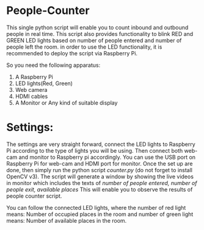 # People-Counter
This single python script will enable you to count inbound and outbound people in real time.
This script also provides functionality to blink RED and GREEN LED lights based on number of people entered and number of people left the room.
in order to use the LED functionality, it is recommended to deploy the script via Raspberry Pi.

So you need the following apparatus:
1. A Raspberry Pi
2. LED lights(Red, Green)
3. Web camera
4. HDMI cables
5. A Monitor or Any kind of suitable display

# Settings:
The settings are very straight forward, connect the LED lights to Raspberry Pi according to the type of lights you will be using. 
Then connect both web-cam and monitor to Raspberry pi accordingly. You can use the USB port on Raspberry Pi for web-cam and HDMI port for monitor.
Once the set up are done, then simply run the python script *counter.py* (do not forget to install OpenCV v3).
The script will generate a window by showing the live videos in monitor which includes the texts of *number of people entered, number of people exit, available places*
This will enable you to observe the results of people counter script. 

You can follow the connected LED lights, where the number of red light means: Number of occupied places in the room
and number of green light means: Number of available places in the room.
